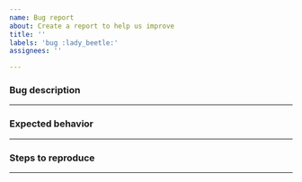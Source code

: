 ```yaml
---
name: Bug report
about: Create a report to help us improve
title: ''
labels: 'bug :lady_beetle:'
assignees: ''

---
```


<!--
Thanks for reporting a bug!

Please check whether an issue of your bug already exists by searching the past issues:
https://github.com/robertodoering/harpy/issues?q=is%3Aissue
-->

### Bug description 
<!-- A clear and concise description of what the bug is  -->
<!-- If applicable, add screenshots to help explain your problem -->



---
### Expected behavior
<!-- A clear and concise description of what you expected to happen -->



---
### Steps to reproduce
<!-- 
Steps to reproduce the behavior:
1. Go to '...'
2. Click on '....'
3. Scroll down to '....'
4. See error
-->



---
<!-- Please add your device information (OS version, etc.) -->
<!-- Feel free to add any other information as you see fit -->
